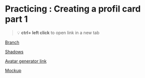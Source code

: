 # Practicing : Creating a profil card part 1 


> :bulb: **ctrl+ left click** to open link in a new tab 

[Branch](https://github.com/codiku/react-native-introduction/tree/004-EN-profil-card-p1)

[Shadows](https://ethercreative.github.io/react-native-shadow-generator/)

[Avatar generator link](https://i.pravatar.css/300)

[Mockup](https://github.com/codiku/ressources/blob/master/RN_mockup_profil_card.png)